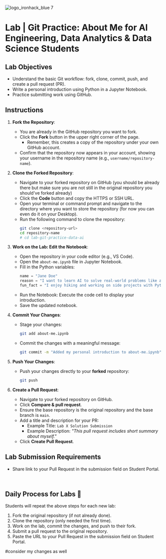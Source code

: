 ![logo_ironhack_blue 7](https://user-images.githubusercontent.com/23629340/40541063-a07a0a8a-601a-11e8-91b5-2f13e4e6b441.png)

# Lab | Git Practice: About Me for AI Engineering, Data Analytics & Data Science Students

## Lab Objectives

- Understand the basic Git workflow: fork, clone, commit, push, and create a pull request (PR).
- Write a personal introduction using Python in a Jupyter Notebook.
- Practice submitting work using GitHub.

## Instructions

1. **Fork the Repository**:
   - You are already in the GitHub repository you want to fork.
   - Click the **Fork** button in the upper right corner of the page.
     - Remember, this creates a copy of the repository under your own GitHub account.
   - Confirm that the repository now appears in your account, showing your username in the repository name (e.g., `username/repository-name`).

2. **Clone the Forked Repository**:
   - Navigate to your forked repository on GitHub (you should be already there but make sure you are not still in the original repository you should've forked already)
   - Click the **Code** button and copy the HTTPS or SSH URL.
   - Open your terminal or command prompt and navigate to the directory where you want to store the repository (for now you can even do it on your Desktop).
   - Run the following command to clone the repository:
     ```bash
     git clone <repository-url>
     cd repository-name
     # cd lab-git-practice-data-ai
     ```

3. **Work on the Lab: Edit the Notebook**:
   - Open the repository in your code editor (e.g., VS Code).
   - Open the `about-me.ipynb` file in Jupyter Notebook.
   - Fill in the Python variables:
     ```python
     name = "Jane Doe"
     reason = "I want to learn AI to solve real-world problems like automating processes."
     fun_fact = "I enjoy hiking and working on side projects with Python!"
     ```
    - Run the Notebook: Execute the code cell to display your introduction.
    - Save the updated notebook.

4. **Commit Your Changes**:
   - Stage your changes:
     ```bash
     git add about-me.ipynb
     ```
   - Commit the changes with a meaningful message:
     ```bash
     git commit -m "Added my personal introduction to about-me.ipynb"
     ```

5. **Push Your Changes**:
   - Push your changes directly to your **forked** repository:
     ```bash
     git push
     ```

6. **Create a Pull Request**:
   - Navigate to your forked repository on GitHub.
   - Click **Compare & pull request**.
   - Ensure the base repository is the original repository and the base branch is `main`.
   - Add a title and description for your PR:
     - Example Title: `Lab X Solution Submission`
     - Example Description: *"This pull request includes short summary about myself."*
   - Click **Create Pull Request**.


## Lab Submission Requirements

- Share link to your Pull Request in the submission field on Student Portal.

<br>

## Daily Process for Labs :rocket:

Students will repeat the above steps for each new lab:

1. Fork the original repository (if not already done).
2. Clone the repository (only needed the first time).
3. Work on the lab, commit the changes, and push to their fork.
4. Submit a pull request to the original repository.
5. Paste the URL to your Pull Request in the submission field on Student Portal.






#consider my changes as well
